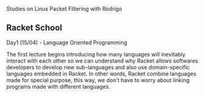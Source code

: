 Studies on Linux Packet Filtering with Rodrigo

Racket School
--------------
Day1 (15/04) - Language Oriented Programming

  The first lecture begins introducing how many languages will inevitably interact with each other so we can understand why Racket allows softwares developers to develop new sub-languages and also use domain-specific languages embedded in Racket. In other words, Racket combine languages made for special purpose, this way, we don't have to worry about linking programs made with different languages.
